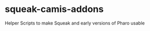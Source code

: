 squeak-camis-addons
===================

Helper Scripts to make Squeak and early versions of Pharo usable
